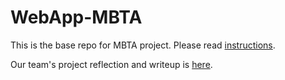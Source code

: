 # WebApp-MBTA
 This is the base repo for MBTA project. Please read [instructions](instructions.md). 

 Our team's project reflection and writeup is [here](writeup.md).
